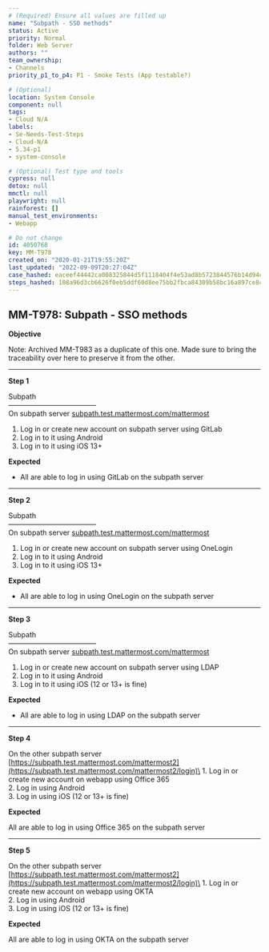 ```yaml
---
# (Required) Ensure all values are filled up
name: "Subpath - SSO methods"
status: Active
priority: Normal
folder: Web Server
authors: ""
team_ownership: 
- Channels
priority_p1_to_p4: P1 - Smoke Tests (App testable?)

# (Optional)
location: System Console
component: null
tags: 
- Cloud N/A
labels: 
- Se-Needs-Test-Steps
- Cloud-N/A
- 5.34-p1
- system-console

# (Optional) Test type and tools
cypress: null
detox: null
mmctl: null
playwright: null
rainforest: []
manual_test_environments: 
- Webapp

# Do not change
id: 4050768
key: MM-T978
created_on: "2020-01-21T19:55:20Z"
last_updated: "2022-09-09T20:27:04Z"
case_hashed: eaceef44442ca008325844d5f1118404f4e53ad8b5723844576b14d94ce16241687fbaaae92799cb3992f5a099e47ce5
steps_hashed: 108a96d3cb6626f0eb5ddf60d8ee75bb2fbca84309b58bc16a897ce8cd953a26c6c9a5b57bcf2356a810e51cef788465
---
```


<!-- (Auto-generated) Based on frontmatter's "key" and "name" -->

## MM-T978: Subpath - SSO methods

**Objective**

Note: Archived MM-T983 as a duplicate of this one. Made sure to bring the traceability over here to preserve it from the other.

---

**Step 1**

Subpath\
–––––––––––––––––––––––––\
On subpath server [subpath.test.mattermost.com/mattermost](https://subpath.test.mattermost.com/mattermost)

1. Log in or create new account on subpath server using GitLab
2. Log in to it using Android
3. Log in to it using iOS 13+

**Expected**

- All are able to log in using GitLab on the subpath server

---

**Step 2**

Subpath\
–––––––––––––––––––––––––\
On subpath server [subpath.test.mattermost.com/mattermost](https://subpath.test.mattermost.com/mattermost)

1. Log in or create new account on subpath server using OneLogin
2. Log in to it using Android
3. Log in to it using iOS 13+

**Expected**

- All are able to log in using OneLogin on the subpath server

---

**Step 3**

Subpath\
–––––––––––––––––––––––––\
On subpath server [subpath.test.mattermost.com/mattermost](https://subpath.test.mattermost.com/mattermost)

1. Log in or create new account on subpath server using LDAP
2. Log in to it using Android
3. Log in to it using iOS (12 or 13+ is fine)

**Expected**

- All are able to log in using LDAP on the subpath server

---

**Step 4**

On the other subpath server [https://subpath.test.mattermost.com/mattermost2](https://subpath.test.mattermost.com/mattermost2/login)\
1\. Log in or create new account on webapp using Office 365\
2\. Log in using Android\
3\. Log in using iOS (12 or 13+ is fine)

**Expected**

​​​​All are able to log in using Office 365 on the subpath server

---

**Step 5**

On the other subpath server [https://subpath.test.mattermost.com/mattermost2](https://subpath.test.mattermost.com/mattermost2/login)\
1\. Log in or create new account on webapp using OKTA\
2\. Log in using Android\
3\. Log in using iOS (12 or 13+ is fine)

**Expected**

All are able to log in using OKTA on the subpath server
